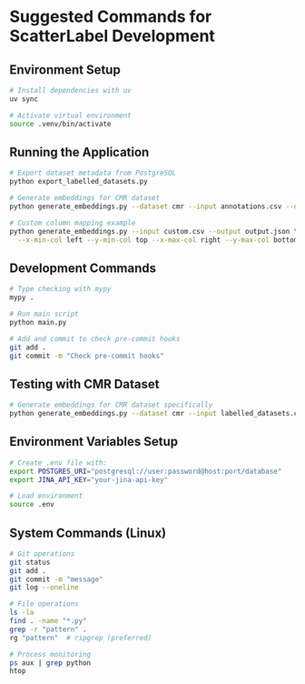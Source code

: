 # Suggested Commands for ScatterLabel Development

## Environment Setup
```bash
# Install dependencies with uv
uv sync

# Activate virtual environment
source .venv/bin/activate
```

## Running the Application
```bash
# Export dataset metadata from PostgreSQL
python export_labelled_datasets.py

# Generate embeddings for CMR dataset
python generate_embeddings.py --dataset cmr --input annotations.csv --output embeddings.json --tsne --umap

# Custom column mapping example
python generate_embeddings.py --input custom.csv --output output.json \
  --x-min-col left --y-min-col top --x-max-col right --y-max-col bottom
```

## Development Commands
```bash
# Type checking with mypy
mypy .

# Run main script
python main.py

# Add and commit to check pre-commit hooks
git add .
git commit -m "Check pre-commit hooks"
```

## Testing with CMR Dataset
```bash
# Generate embeddings for CMR dataset specifically
python generate_embeddings.py --dataset cmr --input labelled_datasets.csv --output cmr_embeddings.json --tsne --umap
```

## Environment Variables Setup
```bash
# Create .env file with:
export POSTGRES_URI="postgresql://user:password@host:port/database"
export JINA_API_KEY="your-jina-api-key"

# Load environment
source .env
```

## System Commands (Linux)
```bash
# Git operations
git status
git add .
git commit -m "message"
git log --oneline

# File operations
ls -la
find . -name "*.py"
grep -r "pattern" .
rg "pattern"  # ripgrep (preferred)

# Process monitoring
ps aux | grep python
htop
```